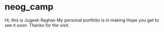 # neog_camp
 Hi, this is Jugesh Raghav
 My personal portfolio is in making 
 Hope you get to see it soon.
 Thanks for the visit.
